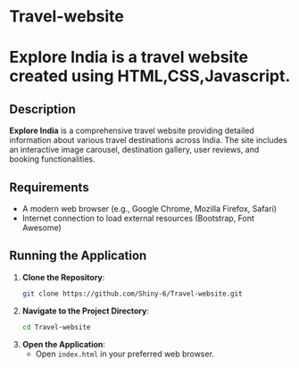 # Travel-website
# Explore India is a travel website created using HTML,CSS,Javascript.

## Description
**Explore India** is a comprehensive travel website providing detailed information about various travel destinations across India. The site includes an interactive image carousel, destination gallery, user reviews, and booking functionalities.

## Requirements
- A modern web browser (e.g., Google Chrome, Mozilla Firefox, Safari)
- Internet connection to load external resources (Bootstrap, Font Awesome)

## Running the Application
1. **Clone the Repository**:
    ```bash
    git clone https://github.com/Shiny-6/Travel-website.git
    ```
2. **Navigate to the Project Directory**:
    ```bash
    cd Travel-website
    ```
3. **Open the Application**:
   - Open `index.html` in your preferred web browser.
